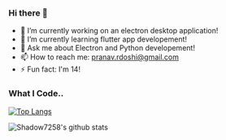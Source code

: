 ### Hi there 👋

- 🔭 I’m currently working on an electron desktop application!
- 🌱 I’m currently learning flutter app developement!
- 💬 Ask me about Electron and Python developement!
- 📫 How to reach me: pranav.rdoshi@gmail.com
- ⚡ Fun fact: I'm 14!

### What I Code..
[![Top Langs](https://github-readme-stats.vercel.app/api/top-langs/?username=Shadow7258)](https://github.com/Shadow7258/github-readme-stats)

![Shadow7258's github stats](https://github-readme-stats.vercel.app/api?username=Shadow7258)


